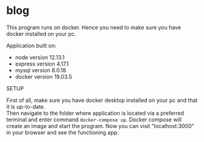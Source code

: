 # blog

This program runs on docker. Hence you need to make sure you have docker installed on your pc.

Application built on:

- node version 12.13.1  
- express version 4.17.1  
- mysql version 8.0.18  
- docker version 19.03.5


SETUP  

First of all, make sure you have docker desktop installed on your pc and that it is up-to-date.  
Then navigate to the folder where application is located via a preferred terminal and enter command `docker-compose up`.
Docker compose will create an image and start the program.
Now you can visit "localhost:3000" in your browser and see the functioning app.  